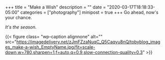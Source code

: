 +++
title = "Make a Wish"
description = ""
date = "2020-03-17T18:18:33-05:00"
categories = ["photography"]
minipost = true
+++
Go ahead, now's your chance. 

*It's the season.*

{{< figure class= "wp-caption alignnone" alt="" src="https://imagedelivery.net/zJmFZzaNuqC_Q5Caqyu8nQ/tobyblog_images_make-a-wish_EmptyName.jpg/fit=scale-down,w=780,sharpen=1,f=auto,q=0.9,slow-connection-quality=0.3" >}}